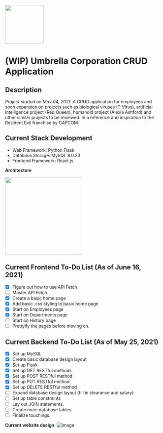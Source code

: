 <img src="https://static.wikia.nocookie.net/residentevil/images/5/50/UmbrellaCorporation3.png" width="125" height="125">

# (WIP) Umbrella Corporation CRUD Application

## Description
*Project started on May 04, 2021.* A CRUD application for employees and soon expansion on projects such as biological viruses (T-Virus), artificial intelligence project (Red Queen), humanoid project (Alexia Ashford) and other similar projects to be reviewed. In a reference and inspiration to the Resident Evil franchise by CAPCOM. 


## Current Stack Development

- Web Framework: Python Flask
- Database Storage: MySQL 8.0.23
- Frontend Framework: React.js

**Architecture**

<img src="https://user-images.githubusercontent.com/55459510/122632033-a3199780-d095-11eb-9633-5ccd17db0948.png" width="250">



## Current Frontend To-Do List (As of June 16, 2021)
- [X] Figure out how to use API Fetch
- [ ] Master API Fetch
- [X] Create a basic home page
- [X] Add basic .css styling to basic home page
- [X] Start on Employees page
- [X] Start on Departments page
- [ ] Start on History page
- [ ] Prettyify the pages before moving on.

## Current Backend To-Do List (As of May 25, 2021)

- [x] Set up MySQL
- [x] Create basic database design layout
- [x] Set up Flask
- [x] Set up GET RESTful methods
- [x] Set up POST RESTful method
- [x] Set up PUT RESTful method
- [x] Set up DELETE RESTful method
- [ ] Expand database design layout (fill in clearance and salary)
- [ ] Set up table constraints
- [ ] Lay out JOIN statements. 
- [ ] Create more database tables. 
- [ ] Finalize touchings.

**Current website design:**
![image](https://user-images.githubusercontent.com/55459510/122336754-edb6da80-cf02-11eb-8051-94649fa21c2f.png)
